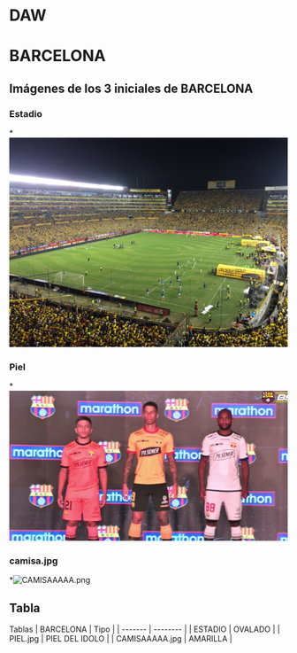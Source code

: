# DAW
# BARCELONA

## Imágenes de los 3 iniciales de BARCELONA
### Estadio
*![Estadio_BSC.jpg](https://github.com/puntito99/DAW/blob/main/Estadio_BSC.jpg)
### Piel
*![PIEL.jpg](https://github.com/puntito99//DAW/blob/main/PIEL.jpg)
### camisa.jpg
*![CAMISAAAAA.png](https://github.com/cristhianpin/DAW/blob/main/CAMISAAAAA.png)

## Tabla 

Tablas 
| BARCELONA | Tipo   |
| ------- | -------- |
| ESTADIO  | OVALADO   |
| PIEL.jpg   | PIEL DEL IDOLO   |
| CAMISAAAAA.jpg | AMARILLA  |
